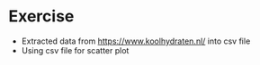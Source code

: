 # Exercise

- Extracted data from https://www.koolhydraten.nl/ into csv file
- Using csv file for scatter plot